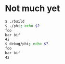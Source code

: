 # Not much yet
```bash
$ ./build
$ ./phi; echo $?
foo
bar bif
42
$ debug/phi; echo $?
foo
bar bif
42
```
